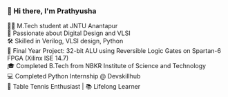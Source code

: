 ### 👋 Hi there, I'm Prathyusha

👩‍🎓 M.Tech student at JNTU Anantapur  
🔬 Passionate about Digital Design and VLSI  
🛠️ Skilled in Verilog, VLSI design, Python  
📌 Final Year Project: 32-bit ALU using Reversible Logic Gates on Spartan-6 FPGA (Xilinx ISE 14.7)  
🎓 Completed B.Tech from NBKR Institute of Science and Technology  
💻 Completed Python Internship @ Devskillhub  
🏓 Table Tennis Enthusiast | 📚 Lifelong Learner
